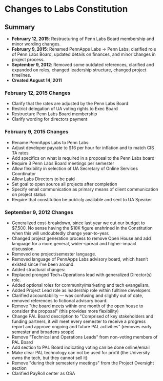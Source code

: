 Changes to Labs Constitution
=====

Summary
-----

- **February 12, 2015**: Restructuring of Penn Labs Board membership and minor wording changes.
- **February 9, 2015**: Renamed PennApps Labs -> Penn Labs, clarified role of Penn Labs Board,
  updated details on finances, and minor changes in project process.
- **September 9, 2012**: Removed some outdated references, clarified and expanded on roles, changed
  leadership structure, changed project timelines.
- **Created August 14, 2011**

### February 12, 2015 Changes
- Clarify that the rates are adjusted by the Penn Labs Board
- Restrict delegation of UA voting rights to Exec Board
- Restructure Penn Labs Board membership
- Clarify wording for directors payment

### February 9, 2015 Changes
- Rename PennApps Labs to Penn Labs
- Adjust developer payrate to $16 per hour for inflation and to match CIS TA rates
- Add specifics on what is required in a proposal to the Penn Labs board
- Require 3 Penn Labs Board meetings per semester
- Allow flexibility in selection of UA Secretary of Online Services Coordinator
- Allow Labs Directors to be paid
- Set goal to open source all projects after completion
- Specify email communication as primary means of client communication on project status
- Require that constitution be publicly available and sent to UA Speaker

### September 9, 2012 Changes
- Generalized cost-breakdown, since last year we cut our budget to $7,500. No sense having the $10K
  figure enshrined in the Constitution when this will undoubtedly change year-to-year.
- Changed project generation process to remove Open House and add language for a more general,
  wider-spread and higher-impact discussion.
- Removed one project/semester language.
- Removed language of PennApps Labs advisory board, which hasn’t existed since I’ve been around.
- Added structural changes:
- Replaced pronged Tech+Operations lead with generalized Director(s) role.
- Added optional roles for community/marketing and tech evangelism.
- Added Project Lead role as leadership role within fulltime developers
- Clarified accountability — was confusing and slightly out of date, removed references to
  fictional advisory board.
- Remove "the board meets within one month of the open house to consider the proposal" (this
  provides more flexibility)
- Change PAL Board description to "Comprised of key stakeholders and funding partners, it will meet
  every semester to receive a progress report and approve ongoing and future PAL activities"
  (removes early semester and broadens scope)
- Remove "Technical and Operations Leads" from non-voting members of PAL Board
- Add section to PAL Board indicating voting can be done online/email
- Make clear PAL technology can not be used for profit (the University owns the tech, but they
  cannot sell it)
- Remove "during their semesterly meetings" from the Project Oversight section
- Clarified PayRoll center as OSA
